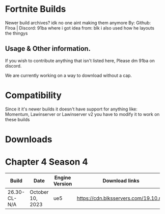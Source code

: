 # Fortnite Builds
Newer build archives? idk no one aint making them anymore By: Github: Flroa | Discord: 91ba
where i got idea from: blk i also used how he layouts the thingys

## Usage & Other information.

If you wish to contribute anything that isn't listed here, Please dm 91ba on discord.

We are currently working on a way to download without a cap.

# Compatibility
Since it it's newer builds it doesn't have support for anything like: Momentum, Lawinserver or Lawinserver v2 you have to modify it to work on these builds

# Downloads


# Chapter 4 Season 4
| Build                         | Date           	       |  Engine Version	     |		          Download links             |
| ----------------------------- | ---------------------- | --------------------- | --------------------------------------- |
| 26.30-CL-N/A	                | October 10, 2023       | ue5           	       |	 https://cdn.blksservers.com/19.10.rar |
